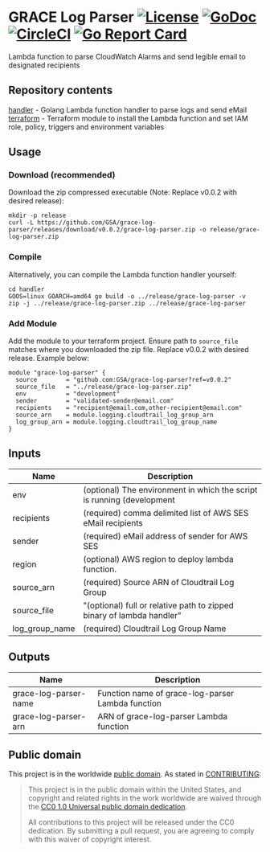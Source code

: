 # GRACE Log Parser [![License](https://img.shields.io/badge/license-CC0-blue)](LICENSE.md) [![GoDoc](https://img.shields.io/badge/go-documentation-blue.svg)](https://godoc.org/github.com/GSA/grace-log-parser/aws) [![CircleCI](https://circleci.com/gh/GSA/grace-log-parser.svg?style=shield)](https://circleci.com/gh/GSA/grace-log-parser) [![Go Report Card](https://goreportcard.com/badge/github.com/GSA/grace-log-parser)](https://goreportcard.com/report/github.com/GSA/grace-log-parser)

Lambda function to parse CloudWatch Alarms and send legible email to designated recipients

## Repository contents

[handler](handler/) - Golang Lambda function handler to parse logs and send eMail
[terraform](https://github.com/GSA/grace-log-parser) - Terraform module to install the Lambda function and set IAM role, policy, triggers and environment variables

## Usage

### Download (recommended)

Download the zip compressed executable (Note: Replace v0.0.2 with desired release):

```
mkdir -p release
curl -L https://github.com/GSA/grace-log-parser/releases/download/v0.0.2/grace-log-parser.zip -o release/grace-log-parser.zip
```

### Compile

Alternatively, you can compile the Lambda function handler yourself:

```
cd handler
GOOS=linux GOARCH=amd64 go build -o ../release/grace-log-parser -v
zip -j ../release/grace-log-parser.zip ../release/grace-log-parser
```

### Add Module

Add the module to your terraform project. Ensure path to `source_file` matches
where you downloaded the zip file. Replace v0.0.2 with desired release. Example below:

```
module "grace-log-parser" {
  source        = "github.com:GSA/grace-log-parser?ref=v0.0.2"
  source_file   = "../release/grace-log-parser.zip"
  env           = "development"
  sender        = "validated-sender@email.com"
  recipients    = "recipient@email.com,other-recipient@email.com"
  source_arn    = module.logging.cloudtrail_log_group_arn
  log_group_arn = module.logging.cloudtrail_log_group_name
}
```

## Inputs ##

|     Name     | Description |
| ------------ | ----------- |
| env | (optional) The environment in which the script is running (development | test | production) |
| recipients | (required) comma delimited list of AWS SES eMail recipients |
| sender | (required) eMail address of sender for AWS SES |
| region | (optional) AWS region to deploy lambda function. |
| source_arn | (required) Source ARN of Cloudtrail Log Group |
| source_file | "(optional) full or relative path to zipped binary of lambda handler" |
| log_group_name | (required) Cloudtrail Log Group Name |

## Outputs ##

|     Name     | Description |
| ------------ | ----------- |
| grace-log-parser-name | Function name of grace-log-parser Lambda function |
| grace-log-parser-arn | ARN of grace-log-parser Lambda function |

## Public domain

This project is in the worldwide [public domain](LICENSE.md). As stated in [CONTRIBUTING](CONTRIBUTING.md):

> This project is in the public domain within the United States, and copyright and related rights in the work worldwide are waived through the [CC0 1.0 Universal public domain dedication](https://creativecommons.org/publicdomain/zero/1.0/).
>
> All contributions to this project will be released under the CC0 dedication. By submitting a pull request, you are agreeing to comply with this waiver of copyright interest.
